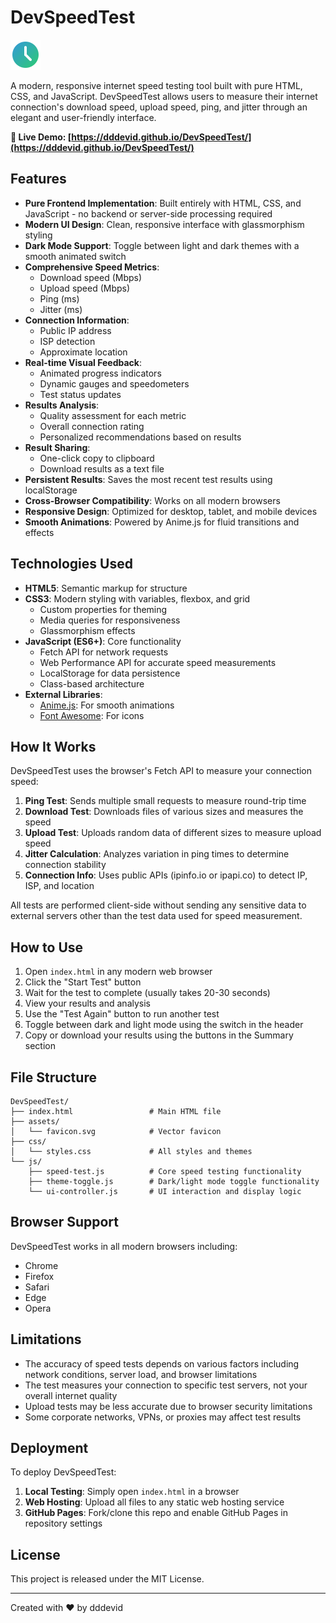 # DevSpeedTest

![DevSpeedTest Logo](assets/favicon.svg)

A modern, responsive internet speed testing tool built with pure HTML, CSS, and JavaScript. DevSpeedTest allows users to measure their internet connection's download speed, upload speed, ping, and jitter through an elegant and user-friendly interface.

**🚀 Live Demo: [https://dddevid.github.io/DevSpeedTest/](https://dddevid.github.io/DevSpeedTest/)**

## Features

- **Pure Frontend Implementation**: Built entirely with HTML, CSS, and JavaScript - no backend or server-side processing required
- **Modern UI Design**: Clean, responsive interface with glassmorphism styling
- **Dark Mode Support**: Toggle between light and dark themes with a smooth animated switch
- **Comprehensive Speed Metrics**:
  - Download speed (Mbps)
  - Upload speed (Mbps)
  - Ping (ms)
  - Jitter (ms)
- **Connection Information**:
  - Public IP address
  - ISP detection
  - Approximate location
- **Real-time Visual Feedback**:
  - Animated progress indicators
  - Dynamic gauges and speedometers
  - Test status updates
- **Results Analysis**:
  - Quality assessment for each metric
  - Overall connection rating
  - Personalized recommendations based on results
- **Result Sharing**:
  - One-click copy to clipboard
  - Download results as a text file
- **Persistent Results**: Saves the most recent test results using localStorage
- **Cross-Browser Compatibility**: Works on all modern browsers
- **Responsive Design**: Optimized for desktop, tablet, and mobile devices
- **Smooth Animations**: Powered by Anime.js for fluid transitions and effects

## Technologies Used

- **HTML5**: Semantic markup for structure
- **CSS3**: Modern styling with variables, flexbox, and grid
  - Custom properties for theming
  - Media queries for responsiveness
  - Glassmorphism effects
- **JavaScript (ES6+)**: Core functionality
  - Fetch API for network requests
  - Web Performance API for accurate speed measurements
  - LocalStorage for data persistence
  - Class-based architecture
- **External Libraries**:
  - [Anime.js](https://animejs.com/): For smooth animations
  - [Font Awesome](https://fontawesome.com/): For icons

## How It Works

DevSpeedTest uses the browser's Fetch API to measure your connection speed:

1. **Ping Test**: Sends multiple small requests to measure round-trip time
2. **Download Test**: Downloads files of various sizes and measures the speed
3. **Upload Test**: Uploads random data of different sizes to measure upload speed
4. **Jitter Calculation**: Analyzes variation in ping times to determine connection stability
5. **Connection Info**: Uses public APIs (ipinfo.io or ipapi.co) to detect IP, ISP, and location

All tests are performed client-side without sending any sensitive data to external servers other than the test data used for speed measurement.

## How to Use

1. Open `index.html` in any modern web browser
2. Click the "Start Test" button
3. Wait for the test to complete (usually takes 20-30 seconds)
4. View your results and analysis
5. Use the "Test Again" button to run another test
6. Toggle between dark and light mode using the switch in the header
7. Copy or download your results using the buttons in the Summary section

## File Structure

```
DevSpeedTest/
├── index.html                 # Main HTML file
├── assets/
│   └── favicon.svg            # Vector favicon
├── css/
│   └── styles.css             # All styles and themes
└── js/
    ├── speed-test.js          # Core speed testing functionality
    ├── theme-toggle.js        # Dark/light mode toggle functionality
    └── ui-controller.js       # UI interaction and display logic
```

## Browser Support

DevSpeedTest works in all modern browsers including:
- Chrome
- Firefox
- Safari
- Edge
- Opera

## Limitations

- The accuracy of speed tests depends on various factors including network conditions, server load, and browser limitations
- The test measures your connection to specific test servers, not your overall internet quality
- Upload tests may be less accurate due to browser security limitations
- Some corporate networks, VPNs, or proxies may affect test results

## Deployment

To deploy DevSpeedTest:

1. **Local Testing**: Simply open `index.html` in a browser
2. **Web Hosting**: Upload all files to any static web hosting service
3. **GitHub Pages**: Fork/clone this repo and enable GitHub Pages in repository settings

## License

This project is released under the MIT License.

---

Created with ❤️ by dddevid
